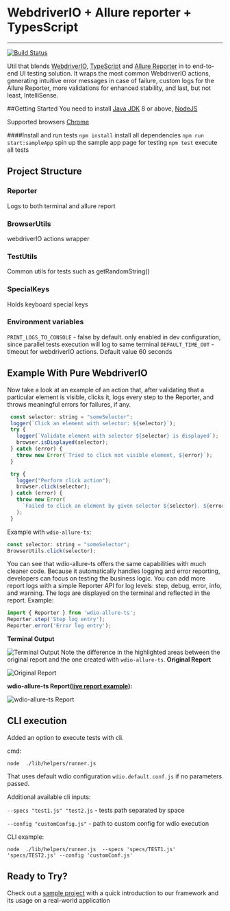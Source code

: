 # WebdriverIO + Allure reporter + TypesScript

---

[![Build Status](https://travis-ci.org/cloudinary/wdio-allure-ts.svg?branch=master)](https://travis-ci.org/cloudinary/wdio-allure-ts)

Util that blends [WebdriverIO](http://webdriver.io/ "WebdriverIO"), [TypeScript](https://www.typescriptlang.org/ "TypeScript") and [Allure Reporter](https://github.com/webdriverio/wdio-allure-reporter "Allure Reporter") in to end-to-end UI testing solution. It wraps the most common WebdriverIO actions, generating intuitive error messages in case of failure, custom logs for the Allure Reporter, more validations for enhanced stability, and last, but not least, IntelliSense.

##Getting Started
You need to install [Java JDK](https://www.oracle.com/technetwork/java/javase/downloads/index.html) 8 or above, [NodeJS](https://nodejs.org/en/download)

Supported browsers [Chrome](https://www.google.com/chrome)

####Install and run tests
```npm install``` install all dependencies
```npm run start:sampleApp``` spin up the sample app page for testing
```npm test``` execute all tests

## Project Structure

### Reporter

Logs to both terminal and allure report

### BrowserUtils

webdriverIO actions wrapper

### TestUtils

Common utils for tests such as getRandomString()

### SpecialKeys

Holds keyboard special keys

### Environment variables
```PRINT_LOGS_TO_CONSOLE``` - false by default. only enabled in dev configuration, since parallel tests execution will log to same terminal
```DEFAULT_TIME_OUT``` - timeout for webdriverIO actions. Default value 60 seconds

## Example With Pure WebdriverIO

Now take a look at an example of an action that, after validating that a particular element is visible, clicks it, logs every step to the Reporter, and throws meaningful errors for failures, if any.

```javascript
 const selector: string = "someSelector";
 logger(`Click an element with selector: ${selector}`);
 try {
   logger(`Validate element with selector ${selector} is displayed`);
   browser.isDisplayed(selector);
 } catch (error) {
   throw new Error(`Tried to click not visible element, ${error}`);
 }

 try {
   logger("Perform click action");
   browser.click(selector);
 } catch (error) {
   throw new Error(
     `Failed to click an element by given selector ${selector}. ${error}`
   );
 }
```

Example with `wdio-allure-ts`:

```javascript
const selector: string = "someSelector";
BrowserUtils.click(selector);
```

You can see that wdio-allure-ts offers the same capabilities with much cleaner code. Because it automatically handles logging and error reporting, developers can focus on testing the business logic.
You can add more report logs with a simple Reporter API for log levels: step, debug, error, info, and warning. The logs are displayed on the terminal and reflected in the report.
Example:

```javascript
import { Reporter } from 'wdio-allure-ts';
Reporter.step('Step log entry');
Reporter.error('Error log entry');
```

**Terminal Output**

![Terminal Output](https://cloudinary-res.cloudinary.com/image/upload/f_auto,q_auto/blog/wdio-allure-ts/terminal_report.png)
Note the difference in the highlighted areas between the original report and the one created with `wdio-allure-ts`.
**Original Report**

![Original Report](https://cloudinary-res.cloudinary.com/image/upload/f_auto,q_auto/blog/wdio-allure-ts/allure_report_origin.png)

**wdio-allure-ts Report([live report example](https://cloudinary.github.io/wdio-allure-ts-example/allure-report/index.html)):**

![`wdio-allure-ts` Report](https://cloudinary-res.cloudinary.com/image/upload/f_auto,q_auto/blog/wdio-allure-ts/allure_report_updated.png)

## CLI execution
Added an option to execute tests with cli.

cmd:

`node  ./lib/helpers/runner.js`

That uses default wdio configuration `wdio.default.conf.js` if no parameters passed.

Additional  available cli inputs:

`--specs "test1.js" "test2.js` - tests path separated by space 

`--config "customConfig.js"` - path to custom config for wdio execution

CLI example:

```node  ./lib/helpers/runner.js  --specs 'specs/TEST1.js' 'specs/TEST2.js' --config 'customConf.js' ```


## Ready to Try?

Check out a [sample project](https://github.com/cloudinary/wdio-allure-ts-example) with a quick introduction to our framework and its usage on a real-world application
